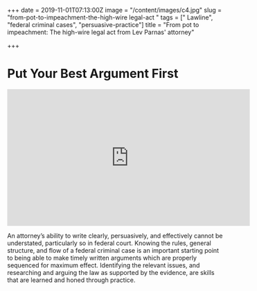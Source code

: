 +++
date = 2019-11-01T07:13:00Z
image = "/content/images/c4.jpg"
slug = "from-pot-to-impeachment-the-high-wire legal-act "
tags = [" Lawline", "federal criminal cases", "persuasive-practice"]
title = "From pot to impeachment: The high-wire legal act from Lev Parnas' attorney"

+++
# Put Your Best Argument First

  
<iframe width="560" height="315" src="https://www.youtube.com/embed/0TPG2YbL8hU" frameborder="0" allow="accelerometer; autoplay; encrypted-media; gyroscope; picture-in-picture" allowfullscreen></iframe>  
  
An attorney’s ability to write clearly, persuasively, and effectively cannot be understated, particularly so in federal court. Knowing the rules, general structure, and flow of a federal criminal case is an important starting point to being able to make timely written arguments which are properly sequenced for maximum effect. Identifying the relevant issues, and researching and arguing the law as supported by the evidence, are skills that are learned and honed through practice.